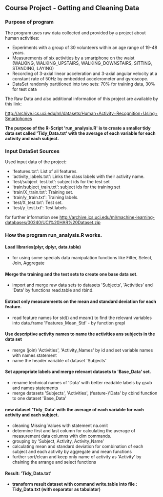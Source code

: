 ## Course Project - Getting and Cleaning Data 

### Purpose of program 

The program uses raw data collected and provided by a project about human activities:                                                
- Experiments with a group of 30 volunteers within an age range of 19-48 years.  
- Measurements of six activities by a smartphone on the waist   
   (WALKING, WALKING`_`UPSTAIRS, WALKING`_`DOWNSTAIRS, SITTING, STANDING, LAYING)                         
- Recording of 3-axial linear acceleration and 3-axial angular velocity at a constant rate of 50Hz by embedded accelerometer and   gyroscope.                       
- DataSet randomly partitioned into two sets: 70% for training data, 30% for test data

The Raw Data and also additional information of this project are available by this link:
                                
http://archive.ics.uci.edu/ml/datasets/Human+Activity+Recognition+Using+Smartphones
                                                               
**The purpose of the R-Script 'run`_`analysis.R' is to create a smaller tidy data set called 'Tidy_Data.txt' with the average of each variable for each activity and each subject.**

### Input DataSet Sources 
Used input data of the project:   
- 'features.txt': List of all features.                                                                                          
- 'activity`_`labels.txt': Links the class labels with their activity name.  
- 'test/subject`_`test.txt': subject ids for the test set   
- 'train/subject`_`train.txt': subject ids for the training set                                                      
- 'train/X`_`train.txt': Training set.                                                                                             
- 'train/y`_`train.txt': Training labels.                                                                                          
- 'test/X`_`test.txt': Test set.                                                                                                   
- 'test/y`_`test.txt': Test labels.

for further information see 
http://archive.ics.uci.edu/ml/machine-learning-databases/00240/UCI%20HAR%20Dataset.zip   


### How the program run_analysis.R works.

#### Load libraries(plyr, dplyr, data.table)  
- for using some specials data manipulation functions like  Filter, Select, Join, Aggregate    
#### Merge the training and the test sets to create one base data set.  
- import and merge raw data sets to datasets 'Subjects', 'Activities' and 'Data' by functions read.table and rbind.  
#### Extract only measurements on the mean and standard deviation for each feature. 
- read feature names for std() and mean() to find the relevant variables into data.frame 'Features`_`Mean`_`Std' - by function grepl
#### Use descriptive activity names to name the activities ans subjects in the data set
- merge (join) 'Activities', 'Activity_Names' by id and set variable names with names statement
- name the header variable of dataset 'Subjects'
#### Set appropriate labels and merge relevant datasets to 'Base_Data' set. 
- rename technical names of 'Data' with better readable labels by gsub and names statements
- merge datasets 'Subjects', 'Activities', (feature-)'Data' by cbind function to one dataset 'Base_Data'


#### new dataset 'Tidy`_`Data' with the average of each variable for each activity and each subject.
- cleaning Missing Values with statement na.omit
- determine first and last column for calculating the average of measurement data columns with dim commands.
- grouping by 'Subject, Activity, Activity_Name'
- calculating mean and standard deviation for combination of each subject and each activity by aggregate and mean functions
- further sort/clean and keep only name of activity as 'Activity' by chaining the arrange and select functions 

#### Result: 'Tidy_Data.txt'
- **transform result dataset with command write.table into file : Tidy_Data.txt (with separator as tabulator)** 